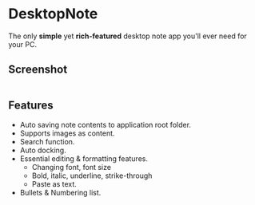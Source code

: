 # DesktopNote
The only **simple** yet **rich-featured** desktop note app you'll ever need for your PC.

## Screenshot
<img src="http://i.imgur.com/krUfUtI.png" alt=""/>

## Features
- Auto saving note contents to application root folder.
- Supports images as content.
- Search function.
- Auto docking.
- Essential editing & formatting features.
  - Changing font, font size
  - Bold, italic, underline, strike-through
  - Paste as text.
- Bullets & Numbering list.
